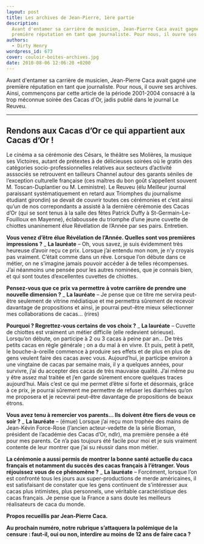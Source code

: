 ```yaml
---
layout: post
title: Les archives de Jean-Pierre, 1ère partie
description:
  Avant d'entamer sa carrière de musicien, Jean-Pierre Caca avait gagné une
  première réputation en tant que journaliste. Pour nous, il ouvre ses archives.
authors:
  - Dirty Henry
wordpress_id: 673
cover: couloir-boites-archives.jpg
date: 2010-08-06 12:06:20 +0200
---
```


Avant d'entamer sa carrière de musicien, Jean-Pierre Caca avait gagné une
première réputation en tant que journaliste. Pour nous, il ouvre ses archives.
Ainsi, commençons par cette article de la période 2001-2004 consacré à la trop
méconnue soirée des Cacas d'Or, jadis publié dans le journal Le Reuveu.

---

## Rendons aux Cacas d’Or ce qui appartient aux Cacas d’Or !

Le cinéma a sa cérémonie des Césars, le théâtre ses Molières, la musique ses
Victoires, autant de prétextes à de délicieuses soirées où le gratin des
catégories socio-professionnelles relatives aux secteurs d’activité asssociés se
retrouvent en tailleurs Channel autour des garants séniles de l’exception
culturelle française (ces maîtres du bon goût s’appellent souvent M.
Toscan-Duplantier ou M. Leministre). Le Reuveu (élu Meilleur journal paraissant
systématiquement en retard aux Triomphes du journalisme étudiant girondin) se
devait de couvrir toutes ces cérémonies et c’est ainsi qu’un de nos
correpondants a assisté à la dernière cérémonie des Cacas d’Or (qui se sont
tenus à la salle des fêtes Patrick Duffy à St-Germain-Le-Fouilloux en Mayenne),
éclaboussée du triomphe d’une jeune cuvette de chiottes unaninement élue
Révélation de l’Année par ses pairs. Entretien.

**Vous venez d’être élue Révélation de l’Année. Quelles sont vos premières
impressions ?** \_ **La lauréate** – Oh, vous savez, je suis évidemment très
heureuse d’avoir reçu ce prix. Lorsque j’ai entendu mon nom, je n’y croyais pas
vraiment. C’était comme dans un rêve. Lorsque l’on débute dans ce métier, on ne
s’imagine jamais pouvoir accéder à de telles récompenses. J’ai néanmoins une
pensée pour les autres nominées, que je connais bien, et qui sont toutes
d’excellentes cuvettes de chiottes.

**Pensez-vous que ce prix va permettre à votre carrière de prendre une nouvelle
dimension ?** \_ **La lauréate** – Je pense que ce titre me servira peut-être
seulement de vitrine médiatique et me permettra sûrement de recevoir davantage
de propositions et ainsi, je pourrai peut-être mieux sélectionner mes
collaborations de cacas… (rires)

**Pourquoi ? Regrettez-vous certains de vos choix ?** \_ **La lauréate** –
Cuvette de chiottes est vraiment un métier difficile (elle redevient sérieuse).
Lorsqu’on débute, on participe à 2 ou 3 cacas à peine par an… De très petits
cacas en règle générale ; on a du mal à en vivre. Et puis, petit à petit, le
bouche-à-oreille commence à produire ses effets et de plus en plus de gens
veulent faire des cacas avec vous. Aujourd’hui, je participe environ à une
vingtaine de cacas par semaine mais, il y a quelques années, pour survivre, j’ai
du accepter des cacas de très mauvaise qualité. J’ai même pu y être assez mal
traitée et j’en garde sûrement encore quelques traces aujourd’hui. Mais c’est ce
qui me permet d’être si forte et désormais, grâce à ce prix, je pourrai sûrement
me permettre de refuser les diarrhées qu’on me proposera et je recevrai
peut-être davantage de propositions de beaux étrons.

**Vous avez tenu à remercier vos parents… Ils doivent être fiers de vous ce
soir ?** \_ **La lauréate** – (émue) Lorsque j’ai reçu mon trophée des mains de
Jean-Kévin Force-Rose (l’ancien acteur-vedette de la série Bioman, président de
l’académie des Cacas d’Or, ndlr), ma première pensée a été pour mes parents. Ce
n’a pas toujours été facile pour moi et je suis vraiment contente de leur
montrer que j’ai su réussir dans mon métier.

**La cérémonie a aussi permis de montrer la bonne santé actuelle du caca
français et notamment du succès des cacas français à l’étranger. Vous réjouissez
vous de ce phénomène ?** \_ **La lauréate** – Forcément, lorsque l’on est
confronté tous les jours aux super-productions de merde américaines, il est
satisfaisant de constater que les gens continuent de s’intéresser aux cacas plus
intimistes, plus personnels, une véritable caractéristique des cacas français.
Je pense que la France a sans doute les meilleurs réalisateurs de caca du monde.

**Propos recueillis par Jean-Pierre Caca.**

**Au prochain numéro, notre rubrique s’attaquera la polémique de la censure :
faut-il, oui ou non, interdire au moins de 12 ans de faire caca ?**
